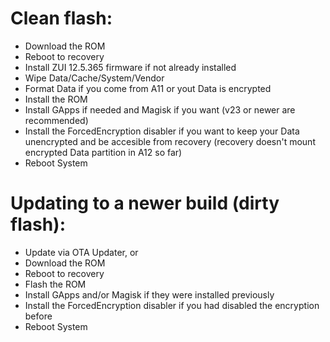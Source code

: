 # Clean flash:
- Download the ROM
- Reboot to recovery
- Install ZUI 12.5.365 firmware if not already installed
- Wipe Data/Cache/System/Vendor
- Format Data if you come from A11 or yout Data is encrypted
- Install the ROM
- Install GApps if needed and Magisk if you want (v23 or newer are recommended)
- Install the ForcedEncryption disabler if you want to keep your Data unencrypted and be accesible from recovery (recovery doesn't mount encrypted Data partition in A12 so far)
- Reboot System
 
# Updating to a newer build (dirty flash):
- Update via OTA Updater, or
- Download the ROM
- Reboot to recovery
- Flash the ROM
- Install GApps and/or Magisk if they were installed previously
- Install the ForcedEncryption disabler if you had disabled the encryption before
- Reboot System
